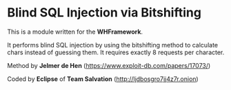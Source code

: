 # Blind SQL Injection via Bitshifting
This is a module written for the **WHFramework**.

It performs blind SQL injection by using the bitshifting method to calculate chars instead of guessing them. It requires exactly 8 requests per character.

Method by **Jelmer de Hen** (https://www.exploit-db.com/papers/17073/)

Coded by **Eclipse** of **Team Salvation** (http://ljdbosgro7jj4z7r.onion)

